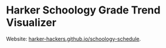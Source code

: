 # Harker Schoology Grade Trend Visualizer

Website: [harker-hackers.github.io/schoology-schedule](https://harker-hackers.github.io/schoology-schedule/).